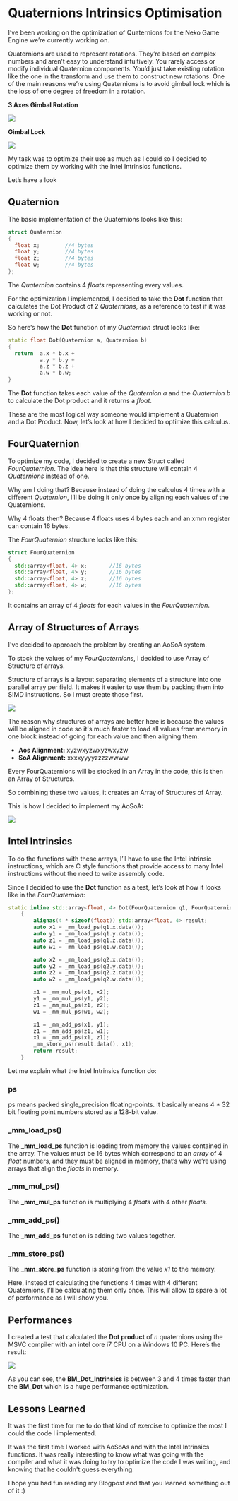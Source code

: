 # Quaternions Intrinsics Optimisation
I’ve been working on the optimization of Quaternions for the Neko Game Engine we’re currently working on.

Quaternions are used to represent rotations. They’re based on complex numbers and aren’t easy to understand intuitively. You rarely access or modify individual Quaternion components. You’d just take existing rotation like the one in the transform and use them to construct new rotations. One of the main reasons we’re using Quaternions is to avoid gimbal lock which is the loss of one degree of freedom in a rotation.

**3 Axes Gimbal Rotation**

![](https://upload.wikimedia.org/wikipedia/commons/5/5a/Gimbal_3_axes_rotation.gif)

**Gimbal Lock**

![](https://upload.wikimedia.org/wikipedia/commons/4/49/Gimbal_Lock_Plane.gif)


<!--- Show a picture illustrating quaternions and rotations --->

My task was to optimize their use as much as I could so I decided to optimize them by working with the Intel Intrinsics functions.

Let’s have a look

## Quaternion
The basic implementation of the Quaternions looks like this:

```cpp
struct Quaternion
{
  float x;        //4 bytes
  float y;        //4 bytes
  float z;        //4 bytes
  float w;        //4 bytes
};
```

<!--- Show in code the implementation --->

The *Quaternion* contains 4 *floats* representing every values.

For the optimization I implemented, I decided to take the **Dot** function that calculates the Dot Product of 2 *Quaternions*, as a reference to test if it was working or not.

So here’s how the **Dot** function of my *Quaternion* struct looks like:
```cpp
static float Dot(Quaternion a, Quaternion b)
{
  return  a.x * b.x +
          a.y * b.y +
          a.z * b.z +
          a.w * b.w;
}
```

The **Dot** function takes each value of the *Quaternion a* and the *Quaternion b* to calculate the Dot product and it returns a *float*.

These are the most logical way someone would implement a Quaternion and a Dot Product. Now, let’s look at how I decided to optimize this calculus.

## FourQuaternion
To optimize my code, I decided to create a new Struct called *FourQuaternion*. The idea here is that this structure will contain 4 *Quaternions* instead of one.

Why am I doing that? Because instead of doing the calculus 4 times with a different *Quaternion*, I’ll be doing it only once by aligning each values of the Quaternions.

Why 4 floats then? Because 4 floats uses 4 bytes each and an xmm register can contain 16 bytes.

The *FourQuaternion* structure looks like this:

```cpp
struct FourQuaternion
{
  std::array<float, 4> x;       //16 bytes
  std::array<float, 4> y;       //16 bytes
  std::array<float, 4> z;       //16 bytes
  std::array<float, 4> w;       //16 bytes
};
```
<!--- Show in code the implementation --->

It contains an array of 4 *floats* for each values in the *FourQuaternion*.

## Array of Structures of Arrays
I've decided to approach the problem by creating an AoSoA system.

To stock the values of my *FourQuaternions*, I decided to use Array of Structure of arrays.
<!--- explain more about AoS SoA and AoSoA --->
Structure of arrays is a layout separating elements of a structure into one parallel array per field. It makes it easier to use them by packing them into SIMD instructions. So I must create those first.

![](ScalarVsSIMD.png)

The reason why structures of arrays are better here is because the values will be aligned in code so it's much faster to load all values from memory in one block instead of going for each value and then aligning them.

- **Aos Alignment:** xyzwxyzwxyzwxyzw
- **SoA Alignment:** xxxxyyyyzzzzwwww

Every FourQuaternions will be stocked in an Array in the code, this is then an Array of Structures.

So combining these two values, it creates an Array of Structures of Array.

This is how I decided to implement my AoSoA:

![](FourQuaternionsAoSoA.png)

## Intel Intrinsics
To do the functions with these arrays, I’ll have to use the Intel intrinsic instructions, which are C style functions that provide access to many Intel instructions without the need to write assembly code. 

Since I decided to use the **Dot** function as a test, let’s look at how it looks like in the *FourQuaternion*:
```cpp
static inline std::array<float, 4> Dot(FourQuaternion q1, FourQuaternion q2)
	{
		alignas(4 * sizeof(float)) std::array<float, 4> result;
		auto x1 = _mm_load_ps(q1.x.data());
		auto y1 = _mm_load_ps(q1.y.data());
		auto z1 = _mm_load_ps(q1.z.data());
		auto w1 = _mm_load_ps(q1.w.data());

		auto x2 = _mm_load_ps(q2.x.data());
		auto y2 = _mm_load_ps(q2.y.data());
		auto z2 = _mm_load_ps(q2.z.data());
		auto w2 = _mm_load_ps(q2.w.data());

		x1 = _mm_mul_ps(x1, x2);
		y1 = _mm_mul_ps(y1, y2);
		z1 = _mm_mul_ps(z1, z2);
		w1 = _mm_mul_ps(w1, w2);

		x1 = _mm_add_ps(x1, y1);
		z1 = _mm_add_ps(z1, w1);
		x1 = _mm_add_ps(x1, z1);
		_mm_store_ps(result.data(), x1);
		return result;
	}
```
<!--- Show in code the implementation --->

Let me explain what the Intel Intrinsics function do:
### ps
ps means packed single_precision floating-points. It basically means 4 * 32 bit floating point numbers stored as a 128-bit value.

### _mm_load_ps()
The **_mm_load_ps** function is loading from memory the values contained in the array. The values must be 16 bytes which correspond to an *array* of 4 *float* numbers, and they must be aligned in memory, that’s why we’re using arrays that align the *floats* in memory.

### _mm_mul_ps()
The  **_mm_mul_ps** function is multiplying 4 *floats* with 4 other *floats*.

### _mm_add_ps()
The **_mm_add_ps** function is adding two values together.

### _mm_store_ps()
The **_mm_store_ps** function is storing from the value *x1* to the memory.

Here, instead of calculating the functions 4 times with 4 different Quaternions, I’ll be calculating them only once. This will allow to spare a lot of performance as I will show you.

## Performances
I created a test that calculated the **Dot product** of *n* quaternions using the MSVC compiler with an intel core i7 CPU on a Windows 10 PC. Here’s the result:

<!--- Show a graphic of the code --->
![](ResultQuatIntrinsicsGraph.png)

As you can see, the **BM_Dot_Intrinsics** is between 3 and 4 times faster than the **BM_Dot** which is a huge performance optimization.

## Lessons Learned
It was the first time for me to do that kind of exercise to optimize the most I could the code I implemented.

It was the first time I worked with AoSoAs and with the Intel Intrinsics functions. It was really interesting to know what was going with the compiler and what it was doing to try to optimize the code I was writing, and knowing that he couldn't guess everything.

I hope you had fun reading my Blogpost and that you learned something out of it :)
<!--- Conclusion --->
